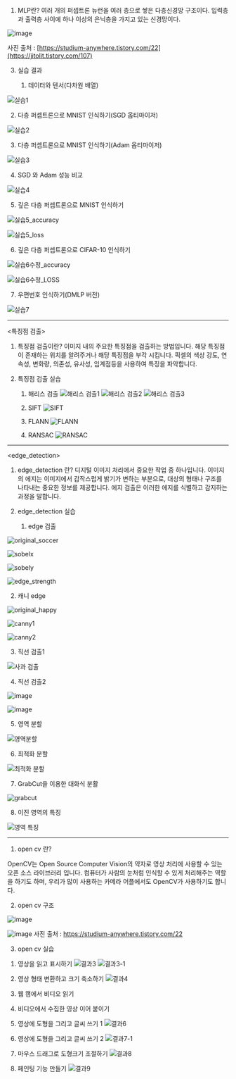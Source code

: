 <MLP>
   
1. MLP란?
여러 개의 퍼셉트론 뉴런을 여러 층으로 쌓은 다층신경망 구조이다. 입력층과 출력층 사이에 하나 이상의 은닉층을 가지고 있는 신경망이다.

![image](https://github.com/jongwookim0316/computer_vision/assets/135306103/8c47dac6-8c02-4917-a790-4ee336814858)

사진 출처 : [https://studium-anywhere.tistory.com/22](https://jitolit.tistory.com/107)

3. 실습 결과
   
   1)  데이터와 텐서(다차원 배열)
      
![실습1](https://github.com/jongwookim0316/computer_vision/assets/135306103/5ae58173-f374-4ba1-b516-ec3275c1e494)

   2) 다층 퍼셉트론으로 MNIST 인식하기(SGD 옵티마이저)

![실습2](https://github.com/jongwookim0316/computer_vision/assets/135306103/61561dbb-a814-416e-be8b-3149d2f1089f)

   3) 다층 퍼셉트론으로 MNIST 인식하기(Adam 옵티마이저)
      
![실습3](https://github.com/jongwookim0316/computer_vision/assets/135306103/b25c2707-a311-48a0-8203-a83349367d25)

   4) SGD 와 Adam 성능 비교
      
![실습4](https://github.com/jongwookim0316/computer_vision/assets/135306103/f0791522-2c44-45c4-a826-845ddbd03c45)


   5) 깊은 다층 퍼셉트론으로 MNIST 인식하기
       
![실습5_accuracy](https://github.com/jongwookim0316/computer_vision/assets/135306103/5610cd9a-2721-4201-b352-3529e07f0393)

![실습5_loss](https://github.com/jongwookim0316/computer_vision/assets/135306103/a0d78ddd-470c-4e55-9116-3c722c83cbbd)


   6) 깊은 다층 퍼셉트론으로 CIFAR-10 인식하기
      
![실습6수정_accuracy](https://github.com/jongwookim0316/computer_vision/assets/135306103/63b32cbb-f6fd-4633-afbd-710fb2ebd35b)

![실습6수정_LOSS](https://github.com/jongwookim0316/computer_vision/assets/135306103/01488c57-fb8b-46f6-adce-1e5bd978e8d1)


   7) 우편번호 인식하기(DMLP 버전)
       
![실습7](https://github.com/jongwookim0316/computer_vision/assets/135306103/1bed7ff1-eb03-423e-829c-ce1cd6cdbdf1)


---------------------------------------------------------------------------------------------------------------------------------------------------------------------------------------------------------------------
<특징점 검출>

1. 특징점 검출이란?
이미지 내의 주요한 특징점을 검출하는 방법입니다. 해당 특징점이 존재하는 위치를 알려주거나 해당 특징점을 부각 시킵니다. 픽셀의 색상 강도, 연속성, 변화량, 의존성, 유사성, 임계점등을 사용하여 특징을 파악합니다.

2. 특징점 검출 실습
   1) 해리스 검출
![해리스 검출1](https://github.com/jongwookim0316/computer_vision/assets/135306103/99dcd1bd-ed37-43fe-a8b9-2cd102b5ea29)
![해리스 검출2](https://github.com/jongwookim0316/computer_vision/assets/135306103/37dac3c7-44f3-42cf-8c41-aab3fc4df1ee)
![해리스 검출3](https://github.com/jongwookim0316/computer_vision/assets/135306103/a7f529f4-eed6-4fe8-9f11-3c6c69445ffc)

   2) SIFT
![SIFT](https://github.com/jongwookim0316/computer_vision/assets/135306103/868cf345-3d2a-45ab-b73c-df778ce2b644)

   3) FLANN
![FLANN](https://github.com/jongwookim0316/computer_vision/assets/135306103/55625610-966f-422a-9ee2-7f847e0d0867)

   4) RANSAC
![RANSAC](https://github.com/jongwookim0316/computer_vision/assets/135306103/27ad3371-e743-44c7-b112-75a408c34d31)


---------------------------------------------------------------------------------------------------------------------------------------------------------------------------------------------------------------------
<edge_detection>

1. edge_detection 란?
   디지털 이미지 처리에서 중요한 작업 중 하나입니다. 이미지의 에지는 이미지에서 갑작스럽게 밝기가 변하는 부분으로, 대상의 형태나 구조를 나타내는 중요한 정보를 제공합니다.
   에지 검출은 이러한 에지를 식별하고 감지하는 과정을 말합니다.
  
2. edge_detection 실습
   1) edge 검출 

![original_soccer](https://github.com/jongwookim0316/computer_vision/assets/135306103/5a695c5f-fbc8-4fb0-a55f-e3feefb4c7a5)

![sobelx](https://github.com/jongwookim0316/computer_vision/assets/135306103/3e221b80-2856-41e7-be5a-a4995b4781da)

![sobely](https://github.com/jongwookim0316/computer_vision/assets/135306103/185c009f-6141-49fc-b593-f2b8c2a47006)

![edge_strength](https://github.com/jongwookim0316/computer_vision/assets/135306103/9c7d35d9-da98-4bd9-b7c6-3bc4f10c060a)


   2) 캐니 edge

![original_happy](https://github.com/jongwookim0316/computer_vision/assets/135306103/4a0adc14-b44f-4ca2-8dfe-c2010ae02ff7)

![canny1](https://github.com/jongwookim0316/computer_vision/assets/135306103/0afc1817-d356-44ae-99f9-8b3eecb8c5b2)

![canny2](https://github.com/jongwookim0316/computer_vision/assets/135306103/bde58878-ff0c-4107-9521-aaca7e0f0a03)

   3) 직선 검출1

![사과 검출](https://github.com/jongwookim0316/computer_vision/assets/135306103/0af6bb76-cb23-46ed-8bc9-fed893220436)

   4) 직선 검출2

![image](https://github.com/jongwookim0316/computer_vision/assets/135306103/b6be7ce6-120e-4497-832b-9618a75a9969)

![image](https://github.com/jongwookim0316/computer_vision/assets/135306103/be32d7a0-84e5-4a17-b7ab-3b62a9c9bab5)

   5) 영역 분할

![영역분할](https://github.com/jongwookim0316/computer_vision/assets/135306103/f3b5060a-2219-44e3-96bd-dc1bc03f157d)

   6) 최적화 분할

![최적화 분할](https://github.com/jongwookim0316/computer_vision/assets/135306103/fea18101-2885-4c5a-b62f-51f1c5bc8902)

   7) GrabCut을 이용한 대화식 분활

![grabcut](https://github.com/jongwookim0316/computer_vision/assets/135306103/9f1bfa8c-4dab-43a0-8688-1bfdba6774b9)

   8) 이진 영역의 특징

![영역 특징](https://github.com/jongwookim0316/computer_vision/assets/135306103/8ca28bce-4a00-45f2-97c7-5ce1040bcc1b)

---------------------------------------------------------------------------------------------------------------------------------------------------------------------------------------------------------------------
<OPEN CV>

1. open cv 란?

OpenCV는 Open Source Computer Vision의 약자로 영상 처리에 사용할 수 있는 오픈 소스 라이브러리 입니다. 
컴퓨터가 사람의 눈처럼 인식할 수 있게 처리해주는 역할을 하기도 하며, 우리가 많이 사용하는 카메라 어플에서도 OpenCV가 사용하기도 합니다.

2. open cv 구조

![image](https://github.com/jongwookim0316/computer_vision/assets/135306103/7d4ca9ff-277f-4253-a011-7b57a191cfdf)

![image](https://github.com/jongwookim0316/computer_vision/assets/135306103/38b3708d-8516-4f04-90c8-325c17858177)
사진 출처 : https://studium-anywhere.tistory.com/22

3. open cv 실습

1) 영상을 읽고 표시하기
![결과3](https://github.com/jongwookim0316/computer_vision/assets/135306103/96e16ee6-d431-4b77-80b8-8bfa46c9535f)
![결과3-1](https://github.com/jongwookim0316/computer_vision/assets/135306103/c018ea8f-a101-4594-829a-1e9f553c6b23)



2) 영상 형태 변환하고 크기 축소하기
![결과4](https://github.com/jongwookim0316/computer_vision/assets/135306103/dd841a50-ff72-46a5-be5d-d9638996d5a3)



3) 웹 캠에서 비디오 읽기



4) 비디오에서 수집한 영상 이어 붙이기



5) 영상에 도형을 그리고 글씨 쓰기 1
![결과6](https://github.com/jongwookim0316/computer_vision/assets/135306103/ccf12be1-4760-42af-8916-9cc3d96bfee7)



6) 영상에 도형을 그리고 글씨 쓰기 2
![결과7-1](https://github.com/jongwookim0316/computer_vision/assets/135306103/c21f7d05-719a-44d5-b311-0d7a5c7ef1ea)



7) 마우스 드래그로 도형크기 조절하기
![결과8](https://github.com/jongwookim0316/computer_vision/assets/135306103/6d970367-740e-44a6-9a33-43c4546acb49)



8) 페인팅 기능 만들기
![결과9](https://github.com/jongwookim0316/computer_vision/assets/135306103/2dff9db1-f971-4898-97bd-2e8b1b13d673)
